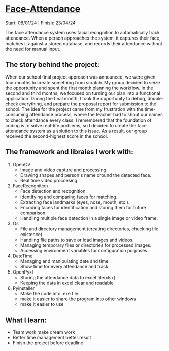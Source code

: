 # [Face-Attendance](https://github.com/MrAnon89/FaceAttendance-Project/edit/main/README.md)
Start: 08/01/24  |  Finish: 23/04/24

The face attendance system uses facial recognition to automatically track attendance. When a person approaches the system, it captures their face, matches it against a stored database, and records their attendance without the need for manual input.

## The story behind the project:
When our school final project approach was announced, we were given four months to create something from scratch. My group decided to seize the opportunity and spent the first month planning the workflow. In the second and third months, we focused on turning our plan into a functional application. During the final month, I took the opportunity to debug, double-check everything, and prepare the proposal report for submission to the school. The idea for the project came from my frustration with the time-consuming attendance process, where the teacher had to shout our names to check attendance every class. I remembered that the foundation of coding is to solve real-life problems, so I decided to create the face attendance system as a solution to this issue. As a result, our group received the second-highest score in the school.

## The framework and libraies I work with:
1. OpenCV
   - Image and video capture and processing.
   - Drawing shapes and person's name oround the detected face.
   - Real time video proccesing
2. FaceRecognition
   - Face detection and recognition.
   - Identifying and comparing faces for matching.
   - Extracting face landmarks (eyes, nose, mouth, etc.).
   - Encoding faces for identification and storing them for future comparison.
   - Handling multiple face detection in a single image or video frame.
3. Os
   - File and directory management (creating directories, checking file existence).
   - Handling file paths to save or load images and videos.
   - Managing temporary files or directories for processed images.
   - Accessing environment variables for configuration purposes.
4. DateTime
   -  Managing and manipulating date and time.
   -  Show time for every attendance and track.
5. OpenPyxl
   - Storing the attendance data to excel file(xlsx)
   - Keeping the data in excel clear and readable
6. Pyinstaller
   - Make the code into .exe file
   - make it easier to share the program into other windows
   - make it easier to use
  
## What I learn:
- Team work make dream work
- Better time management better result
- Finish the project before deadline 
